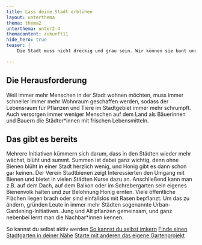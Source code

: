 ```yaml
---
title: Lass deine Stadt erblühen
layout: unterthema
thema: thema2
unterthema: unter2-4
themacontent: zukunft11
hide_hero: true
teaser: |
    Die Stadt muss nicht dreckig und grau sein. Wir können sie bunt und grün gestalten!

---
```


## Die Herausforderung
Weil immer mehr Menschen in der Stadt wohnen möchten, muss immer schneller immer mehr Wohnraum geschaffen werden, sodass der Lebensraum für Pflanzen und Tiere im Stadtgebiet immer mehr schrumpft. Auch versorgen immer weniger Menschen auf dem Land als Bäuerinnen und Bauern die Städter\*innen mit frischen Lebensmitteln.

## Das gibt es bereits
Mehrere Initiativen kümmern sich darum, dass in den Städten wieder mehr wächst, blüht und summt. Summen ist dabei ganz wichtig, denn ohne Bienen blüht in einer Stadt herzlich wenig, und Honig gibt es dann schon gar keinen. Der Verein Stadtbienen zeigt Interessierten den Umgang mit Bienen und bietet in vielen Städten Kurse dazu an. Anschließend kann man z.B. auf dem Dach, auf dem Balkon oder im Schrebergarten sein eigenes Bienenvolk halten und zur Belohnung Honig ernten.
Viele öffentliche Flächen liegen brach oder sind einfallslos mit Rasen bepflanzt. Um das zu ändern, gründen Leute in immer mehr Städten sogenannte Urban-Gardening-Initiativen. Jung und Alt pflanzen gemeinsam, und ganz nebenbei lernt man die Nachbar\*innen kennen.

<p class="link-list">
    <span class="link-list-headline">So kannst du selbst aktiv werden</span>
        <a class="external-link" href="https://www.stadtbienen.org/" target="_blank">So kannst du selbst imkern</a>
        <a class="external-link" href="https://anstiftung.de/urbane-gaerten/gaerten-im-ueberblick?view=map" target="_blank">Finde einen Stadtgarten in deiner Nähe</a>
        <a class="external-link" href="http://common-grounds.net/2015/01/356/" target="_blank">Starte mit anderen das eigene Gartenprojekt</a>
</p>